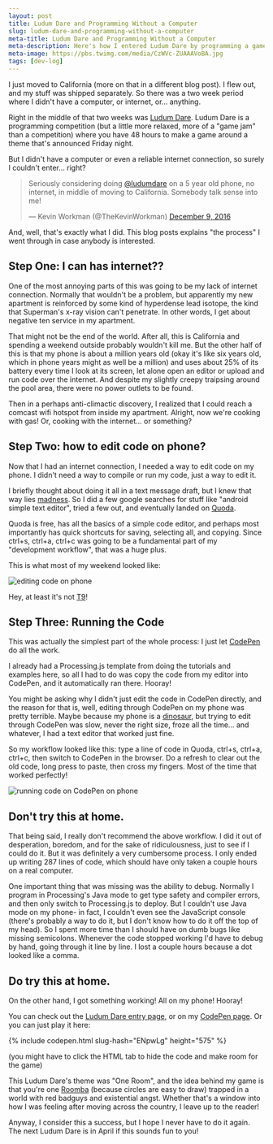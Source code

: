 ```yaml
---
layout: post
title: Ludum Dare and Programming Without a Computer
slug: ludum-dare-and-programming-without-a-computer
meta-title: Ludum Dare and Programming Without a Computer
meta-description: Here's how I entered Ludum Dare by programming a game without using a computer.
meta-image: https://pbs.twimg.com/media/CzWVc-ZUAAAVoBA.jpg
tags: [dev-log]
---
```


I just moved to California (more on that in a different blog post). I flew out, and my stuff was shipped separately. So there was a two week period where I didn't have a computer, or internet, or... anything.

Right in the middle of that two weeks was [Ludum Dare](http://ludumdare.com/compo/). Ludum Dare is a programming competition (but a little more relaxed, more of a "game jam" than a competition) where you have 48 hours to make a game around a theme that's announced Friday night.

But I didn't have a computer or even a reliable internet connection, so surely I couldn't enter... right?

<blockquote class="twitter-tweet" data-lang="en"><p lang="en" dir="ltr">Seriously considering doing <a href="https://twitter.com/ludumdare">@ludumdare</a> on a 5 year old phone, no internet, in middle of moving to California. Somebody talk sense into me!</p>&mdash; Kevin Workman (@TheKevinWorkman) <a href="https://twitter.com/TheKevinWorkman/status/807351235477061632">December 9, 2016</a></blockquote>
<script async src="//platform.twitter.com/widgets.js" charset="utf-8"></script>

And, well, that's exactly what I did. This blog posts explains "the process" I went through in case anybody is interested.

## Step One: I can has internet??

One of the most annoying parts of this was going to be my lack of internet connection. Normally that wouldn't be a problem, but apparently my new apartment is reinforced by some kind of hyperdense lead isotope, the kind that Superman's x-ray vision can't penetrate. In other words, I get about negative ten service in my apartment.

That might not be the end of the world. After all, this is California and spending a weekend outside probably wouldn't kill me. But the other half of this is that my phone is about a million years old (okay it's like six years old, which in phone years might as well be a million) and uses about 25% of its battery every time I look at its screen, let alone open an editor or upload and run code over the internet. And despite my slightly creepy traipsing around the pool area, there were no power outlets to be found.

Then in a perhaps anti-climactic discovery, I realized that I could reach a comcast wifi hotspot from inside my apartment. Alright, now we're cooking with gas! Or, cooking with the internet... or something?

## Step Two: how to edit code on phone?

Now that I had an internet connection, I needed a way to edit code on my phone. I didn't need a way to compile or run my code, just a way to edit it.

I briefly thought about doing it all in a text message draft, but I knew that way lies [madness](https://www.youtube.com/watch?v=OkidhcHDhkc). So I did a few google searches for stuff like "android simple text editor", tried a few out, and eventually landed on [Quoda](https://play.google.com/store/apps/details?id=com.henrythompson.quoda&hl=en).

Quoda is free, has all the basics of a simple code editor, and perhaps most importantly has quick shortcuts for saving, selecting all, and copying. Since ctrl+s, ctrl+a, ctrl+c was going to be a fundamental part of my "development workflow", that was a huge plus.

This is what most of my weekend looked like:

![editing code on phone](https://pbs.twimg.com/media/CzWVc-ZUAAAVoBA.jpg:small)

Hey, at least it's not [T9](https://en.wikipedia.org/wiki/T9_(predictive_text))!

## Step Three: Running the Code

This was actually the simplest part of the whole process: I just let [CodePen](http://codepen.io/) do all the work.

I already had a Processing.js template from doing the tutorials and examples here, so all I had to do was copy the code from my editor into CodePen, and it automatically ran there. Hooray!

You might be asking why I didn't just edit the code in CodePen directly, and the reason for that is, well, editing through CodePen on my phone was pretty terrible. Maybe because my phone is a [dinosaur](https://en.wikipedia.org/wiki/Oviraptor), but trying to edit through CodePen was slow, never the right size, froze all the time... and whatever, I had a text editor that worked just fine.

So my workflow looked like this: type a line of code in Quoda, ctrl+s, ctrl+a, ctrl+c, then switch to CodePen in the browser. Do a refresh to clear out the old code, long press to paste, then cross my fingers. Most of the time that worked perfectly!

![running code on CodePen on phone](https://pbs.twimg.com/media/CzXORjbWQAEmHVG.jpg:small)

## Don't try this at home.

That being said, I really don't recommend the above workflow. I did it out of desperation, boredom, and for the sake of ridiculousness, just to see if I could do it. But it was definitely a very cumbersome process. I only ended up writing 287 lines of code, which should have only taken a couple hours on a real computer.

One important thing that was missing was the ability to debug. Normally I program in Processing's Java mode to get type safety and compiler errors, and then only switch to Processing.js to deploy. But I couldn't use Java mode on my phone- in fact, I couldn't even see the JavaScript console (there's probably a way to do it, but I don't know how to do it off the top of my head). So I spent more time than I should have on dumb bugs like missing semicolons. Whenever the code stopped working I'd have to debug by hand, going through it line by line. I lost a couple hours because a dot looked like a comma.

## Do try this at home.

On the other hand, I got something working! All on my phone! Hooray!

You can check out the [Ludum Dare entry page](http://ludumdare.com/compo/ludum-dare-37/?action=preview&uid=5364), or on my [CodePen page](http://codepen.io/KevinWorkman/pen/ENpwLg). Or you can just play it here:

{% include codepen.html slug-hash="ENpwLg" height="575" %}

(you might have to click the HTML tab to hide the code and make room for the game)

This Ludum Dare's theme was "One Room", and the idea behind my game is that you're one [Roomba](https://en.wikipedia.org/wiki/Roomba) (because circles are easy to draw) trapped in a world with red badguys and existential angst. Whether that's a window into how I was feeling after moving across the country, I leave up to the reader!

Anyway, I consider this a success, but I hope I never have to do it again. The next Ludum Dare is in April if this sounds fun to you!

